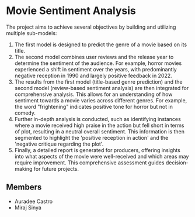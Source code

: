 # Movie Sentiment Analysis

The project aims to achieve several objectives by building and utilizing multiple sub-models:

  1. The first model is designed to predict the genre of a movie based on its title.
  2. The second model combines user reviews and the release year to determine the sentiment of the audience. For example, horror movies experienced a shift in sentiment over the years, with predominantly negative reception in 1990 and largely positive feedback in 2022.
  3. The results from the first model (title-based genre prediction) and the second model (review-based sentiment analysis) are then integrated for comprehensive analysis. This allows for an understanding of how sentiment towards a movie varies across different genres. For example, the word "frightening" indicates positive tone for horror but not in comedy.
  4. Further in-depth analysis is conducted, such as identifying instances where a movie received high praise in the action but fell short in terms of plot, resulting in a neutral overall sentiment. This information is then segmented to highlight the 'positive reception in action' and the 'negative critique regarding the plot'.
  5. Finally, a detailed report is generated for producers, offering insights into what aspects of the movie were well-received and which areas may require improvement. This comprehensive assessment guides decision-making for future projects.


## Members
- Auradee Castro
- Miraj Sinya
